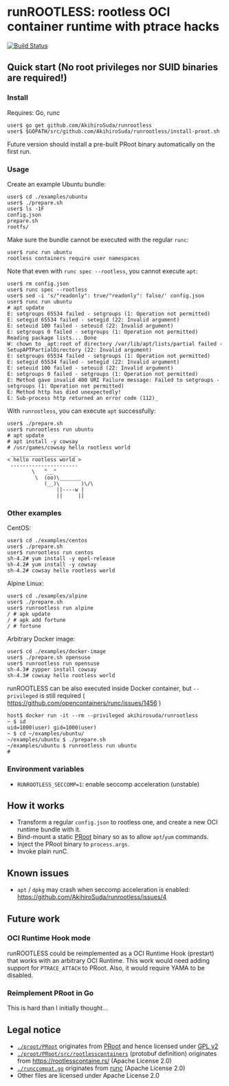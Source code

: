 # runROOTLESS: rootless OCI container runtime with ptrace hacks

[![Build Status](https://travis-ci.org/AkihiroSuda/runrootless.svg)](https://travis-ci.org/AkihiroSuda/runrootless)

## Quick start (No root privileges nor SUID binaries are required!)

### Install

Requires: Go, runc

```console
user$ go get github.com/AkihiroSuda/runrootless
user$ $GOPATH/src/github.com/AkihiroSuda/runrootless/install-proot.sh
```

Future version should install a pre-built PRoot binary automatically on the first run.

### Usage

Create an example Ubuntu bundle:

```console
user$ cd ./examples/ubuntu
user$ ./prepare.sh
user$ ls -1F
config.json
prepare.sh
rootfs/
```

Make sure the bundle cannot be executed with the regular `runc`:

```console
user$ runc run ubuntu
rootless containers require user namespaces
```

Note that even with `runc spec --rootless`, you cannot execute `apt`:
```console
user$ rm config.json
user$ runc spec --rootless
user$ sed -i 's/"readonly": true/"readonly": false/' config.json
user$ runc run ubuntu
# apt update
E: setgroups 65534 failed - setgroups (1: Operation not permitted)
E: setegid 65534 failed - setegid (22: Invalid argument)
E: seteuid 100 failed - seteuid (22: Invalid argument)
E: setgroups 0 failed - setgroups (1: Operation not permitted)
Reading package lists... Done
W: chown to _apt:root of directory /var/lib/apt/lists/partial failed - SetupAPTPartialDirectory (22: Invalid argument)
E: setgroups 65534 failed - setgroups (1: Operation not permitted)
E: setegid 65534 failed - setegid (22: Invalid argument)
E: seteuid 100 failed - seteuid (22: Invalid argument)
E: setgroups 0 failed - setgroups (1: Operation not permitted)
E: Method gave invalid 400 URI Failure message: Failed to setgroups - setgroups (1: Operation not permitted)
E: Method http has died unexpectedly!
E: Sub-process http returned an error code (112)_
```

With `runrootless`, you can execute `apt` successfully:

```console
user$ ./prepare.sh
user$ runrootless run ubuntu
# apt update
# apt install -y cowsay
# /usr/games/cowsay hello rootless world
 ______________________
< hello rootless world >
 ----------------------
        \   ^__^
         \  (oo)\_______
            (__)\       )\/\
                ||----w |
                ||     ||
```

### Other examples

CentOS:
```console
user$ cd ./examples/centos
user$ ./prepare.sh
user$ runrootless run centos
sh-4.2# yum install -y epel-release
sh-4.2# yum install -y cowsay
sh-4.2# cowsay hello rootless world
```

Alpine Linux:
```console
user$ cd ./examples/alpine
user$ ./prepare.sh
user$ runrootless run alpine
/ # apk update
/ # apk add fortune
/ # fortune
```

Arbitrary Docker image:
```console
user$ cd ./examples/docker-image
user$ ./prepare.sh opensuse
user$ runrootless run opensuse
sh-4.3# zypper install cowsay
sh-4.3# cowsay hello rootless world
```

runROOTLESS can be also executed inside Docker container, but `--privileged` is still required ( https://github.com/opencontainers/runc/issues/1456 )

```console
host$ docker run -it --rm --privileged akihirosuda/runrootless
~ $ id
uid=1000(user) gid=1000(user)
~ $ cd ~/examples/ubuntu/
~/examples/ubuntu $ ./prepare.sh
~/examples/ubuntu $ runrootless run ubuntu
#
```

### Environment variables

- `RUNROOTLESS_SECCOMP=1`: enable seccomp acceleration (unstable)

## How it works

- Transform a regular `config.json` to rootless one, and create a new OCI runtime bundle with it.
- Bind-mount a static [PRoot](proot) binary so as to allow `apt`/`yum` commands.
- Inject the PRoot binary to `process.args`.
- Invoke plain runC.

## Known issues

- `apt` / `dpkg` may crash when seccomp acceleration is enabled: https://github.com/AkihiroSuda/runrootless/issues/4

## Future work

### OCI Runtime Hook mode

runROOTLESS could be reimplemented as a OCI Runtime Hook (prestart) that works with an arbitrary OCI Runtime.
This work would need adding support for `PTRACE_ATTACH` to PRoot.
Also, it would require YAMA to be disabled.

### Reimplement PRoot in Go

This is hard than I initially thought...

## Legal notice

- [`./proot/PRoot`](./proot/PRoot) originates from [PRoot](https://github.com/proot-me/PRoot) and hence licensed under [GPL v2](./proot/PRoot/COPYING)
- [`./proot/PRoot/src/rootlesscontainers`](./proot/PRoot/src/rootlesscontainers) (protobuf definition) originates from https://rootlesscontaine.rs/ (Apache License 2.0)
- [`./runccompat.go`](./runccompat.go) originates from [runc](https://github.com/opencontainers/runc) (Apache License 2.0)
- Other files are licensed under Apache License 2.0

